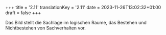 +++
title = '2.11'
translationKey = '2.11'
date = 2023-11-26T13:02:32+01:00
draft = false
+++

Das Bild stellt die Sachlage im logischen Raume, das Bestehen und Nichtbestehen von Sachverhalten vor.
